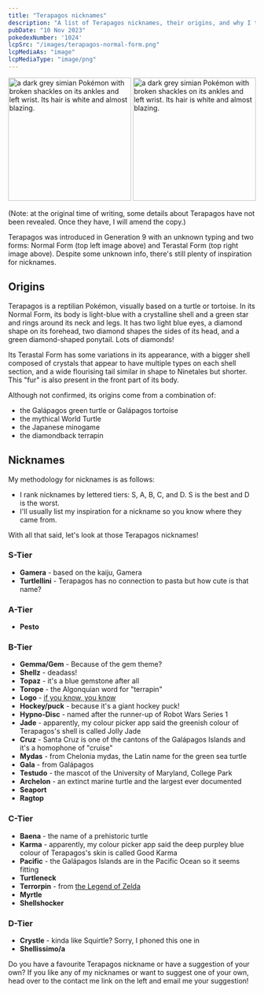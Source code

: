 ```yaml
---
title: "Terapagos nicknames"
description: "A list of Terapagos nicknames, their origins, and why I think they're cool."
pubDate: "10 Nov 2023"
pokedexNumber: '1024'
lcpSrc: "/images/terapagos-normal-form.png"
lcpMediaAs: "image"
lcpMediaType: "image/png"
---
```


<div class="img-center">
	<img src="/images/terapagos-normal-form.png" width="250px" height="250px" alt="a dark grey simian Pokémon with broken shackles on its ankles and left wrist. Its hair is white and almost blazing.">
	<img src="/images/terapagos-terastal-form.png" width="250px" height="250px" alt="a dark grey simian Pokémon with broken shackles on its ankles and left wrist. Its hair is white and almost blazing.">
</div>

(Note: at the original time of writing, some details about Terapagos have not been revealed. Once they have, I will amend the copy.)

Terapagos was introduced in Generation 9 with an unknown typing and two forms: Normal Form (top left image above) and Terastal Form (top right image above). Despite some unknown info, there's still plenty of inspiration for nicknames.

## Origins

Terapagos is a reptilian Pokémon, visually based on a turtle or tortoise. In its Normal Form, its body is light-blue with a crystalline shell and a green star and rings around its neck and legs. It has two light blue eyes, a diamond shape on its forehead, two diamond shapes the sides of its head, and a green diamond-shaped ponytail. Lots of diamonds!

Its Terastal Form has some variations in its appearance, with a bigger shell composed of crystals that appear to have multiple types on each shell section, and a wide flourising tail similar in shape to Ninetales but shorter. This "fur" is also present in the front part of its body.

Although not confirmed, its origins come from a combination of:

* the Galápagos green turtle or Galápagos tortoise
* the mythical World Turtle
* the Japanese minogame
* the diamondback terrapin

## Nicknames

My methodology for nicknames is as follows:

* I rank nicknames by lettered tiers: S, A, B, C, and D. S is the best and D is the worst.
* I'll usually list my inspiration for a nickname so you know where they came from.

With all that said, let's look at those Terapagos nicknames!

### S-Tier

* **Gamera** - based on the kaiju, Gamera
* **Turtlellini** - Terapagos has no connection to pasta but how cute is that name?

### A-Tier

* **Pesto**

### B-Tier

* **Gemma/Gem** - Because of the gem theme?
* **Shellz** - deadass!
* **Topaz** - it's a blue gemstone after all
* **Torope** - the Algonquian word for "terrapin"
* **Logo** - [if you know, you know](https://en.wikipedia.org/wiki/Logo_(programming_language))
* **Hockey/puck** - because it's a giant hockey puck!
* **Hypno-Disc** - named after the runner-up of Robot Wars Series 1
* **Jade** - apparently, my colour picker app said the greenish colour of Terapagos's shell is called Jolly Jade
* **Cruz** - Santa Cruz is one of the cantons of the Galápagos Islands and it's a homophone of "cruise"
* **Mydas** - from Chelonia mydas, the Latin name for the green sea turtle
* **Gala** - from Galápagos
* **Testudo** - the mascot of the University of Maryland, College Park
* **Archelon** - an extinct marine turtle and the largest ever documented
* **Seaport**
* **Ragtop**

### C-Tier

* **Baena** - the name of a prehistoric turtle
* **Karma** - apparently, my colour picker app said the deep purpley blue colour of Terapagos's skin is called Good Karma
* **Pacific** - the Galápagos Islands are in the Pacific Ocean so it seems fitting
* **Turtleneck**
* **Terrorpin** - from [the Legend of Zelda](/nicknames/themes/legend-of-zelda/)
* **Myrtle**
* **Shellshocker**

### D-Tier

* **Crystle** - kinda like Squirtle? Sorry, I phoned this one in
* **Shellissimo/a**

Do you have a favourite Terapagos nickname or have a suggestion of your own? If you like any of my nicknames or want to suggest one of your own, head over to the contact me link on the left and email me your suggestion!